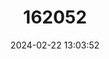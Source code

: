 ---
title: "162052"
category: "Cochlearia tatrae"
draft: false
date: 2024-02-22 13:03:52
languages:
  Polish: ["Warzucha Tatrzańska"]
  English: ["Tatra Scurvy-grass"]
---